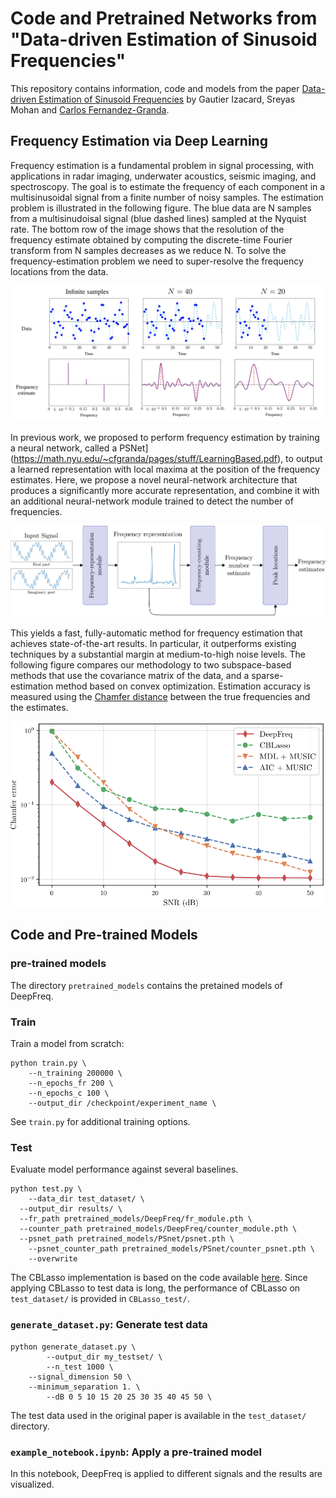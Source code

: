 # Code and Pretrained Networks from <br>"Data-driven Estimation of Sinusoid Frequencies"

This repository contains information, code and models from the paper [Data-driven Estimation of Sinusoid Frequencies](https://arxiv.org/abs/1906.00823) by Gautier Izacard, Sreyas Mohan and [Carlos Fernandez-Granda](https://cims.nyu.edu/~cfgranda/).

## Frequency Estimation via Deep Learning

Frequency estimation is a fundamental problem in signal processing, with applications in radar imaging, underwater acoustics, seismic imaging, and spectroscopy. The goal is to estimate the frequency of each component in a multisinusoidal signal from a finite number of noisy samples. The estimation problem is illustrated in the following figure. The blue data are N samples from a multisinudoisal signal (blue dashed lines) sampled at the Nyquist rate. The bottom row of the image shows that the resolution of the frequency estimate obtained by computing the discrete-time Fourier transform from N samples decreases as we reduce N. To solve the frequency-estimation problem we need to super-resolve the frequency locations from the data.

![problem_illustration](./figures/problem_illustration.png) 

In previous work, we proposed to perform frequency estimation by training a neural network, called a PSNet](https://math.nyu.edu/~cfgranda/pages/stuff/LearningBased.pdf), to output a learned representation with local maxima at the position of the frequency estimates. Here, we propose a novel neural-network architecture that produces a significantly more accurate representation, and combine it with an additional neural-network module trained to detect the number of frequencies. 

![architecture](./figures/model.png) 


This yields a fast, fully-automatic method for frequency estimation that achieves state-of-the-art results. In particular, it outperforms existing techniques by a substantial margin at medium-to-high noise levels. The following figure compares our methodology to two subspace-based methods that use the covariance matrix of the data, and a sparse-estimation method based on convex optimization. Estimation accuracy is measured using the [Chamfer distance](https://www.sciencedirect.com/science/article/pii/0734189X84900355) between the true frequencies and the estimates. 

<p align="center"> <img src="./figures/endtoend.png" width='700'></p>


## Code and Pre-trained Models

### pre-trained models
The directory `pretrained_models` contains the pretained models of DeepFreq. 

### Train
Train a model from scratch:

```shell
python train.py \
	--n_training 200000 \
	--n_epochs_fr 200 \
	--n_epochs_c 100 \
	--output_dir /checkpoint/experiment_name \
```

See `train.py` for additional training options.

### Test

Evaluate model performance against several baselines.


```shell
python test.py \
	--data_dir test_dataset/ \
  --output_dir results/ \
  --fr_path pretrained_models/DeepFreq/fr_module.pth \
  --counter_path pretrained_models/DeepFreq/counter_module.pth \
  --psnet_path pretrained_models/PSnet/psnet.pth \
	--psnet_counter_path pretrained_models/PSnet/counter_psnet.pth \
	--overwrite
```

The CBLasso implementation is based on the code available [here](http://www.lsta.upmc.fr/boyer/codes/html_CBlasso_vs_Blasso/script_example1_CBlasso_vs_Blasso.html). Since applying CBLasso to test data is long, the performance of CBLasso on `test_dataset/` is provided in `CBLasso_test/`.


### `generate_dataset.py`: Generate test data


```shell
python generate_dataset.py \
    	--output_dir my_testset/ \
    	--n_test 1000 \
	--signal_dimension 50 \
   	--minimum_separation 1. \
    	--dB 0 5 10 15 20 25 30 35 40 45 50 \
```

The test data used in the original paper is available in the `test_dataset/` directory.

### `example_notebook.ipynb`: Apply a pre-trained model

In this notebook, DeepFreq is applied to different signals and the results are visualized. 
